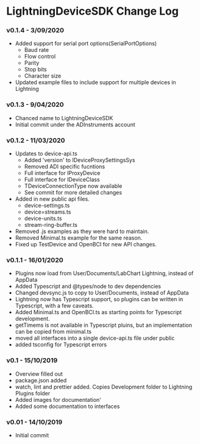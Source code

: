 # LightningDeviceSDK Change Log


### v0.1.4 - 3/09/2020
- Added support for serial port options(SerialPortOptions)
   - Baud rate
   - Flow control 
   - Parity
   - Stop bits
   - Character size
- Updated example files to include support for multiple devices in Lightning

### v0.1.3 - 9/04/2020
 - Chanced name to LightningDeviceSDK
 - Initial commit under the ADInstruments account

### v0.1.2 - 11/03/2020
- Updates to device-api.ts
   - Added 'version' to IDeviceProxySettingsSys 
   - Removed ADI specific fucntions
   - Full interface for IProxyDevice
   - Full interface for IDeviceClass
   - TDeviceConnectionType now available
   - See commit for more detailed changes
- Added in new public api files.
   - device-settings.ts
   - device=streams.ts
   - device-units.ts
   - stream-ring-buffer.ts
- Removed .js examples as they were hard to maintain. 
- Removed Minimal.ts example for the same reason. 
- Fixed up TestDevice and OpenBCI for new API changes.

### v0.1.1 - 16/01/2020
- Plugins now load from User/Documents/LabChart Lightning, instead of AppData
- Added Typescript and @types/node to dev dependencies
- Changed devsync.js to copy to User/Documents, instead of AppData
- Lightning now has Typescript support, so plugins can be written in Typescript, with a few caveats.
- Added Minimal.ts and OpenBCI.ts as starting points for Typescript development.
- getTimems is not available in Typescript pluins, but an implementation can be copied from minimal.ts
- moved all interfaces into a single device-api.ts file under public
- added tsconfig for Typescript errors


### v0.1 - 15/10/2019
- Overview filled out
- package.json added
- watch, lint and prettier added. Copies Development folder to Lightning Plugins folder
- Added images for documentation'
- Added some documentation to interfaces

### v0.01 - 14/10/2019
- Initial commit
